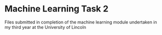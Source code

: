 # Machine Learning Task 2

Files submitted in completion of the machine learning module undertaken in my third year at the University of Lincoln

